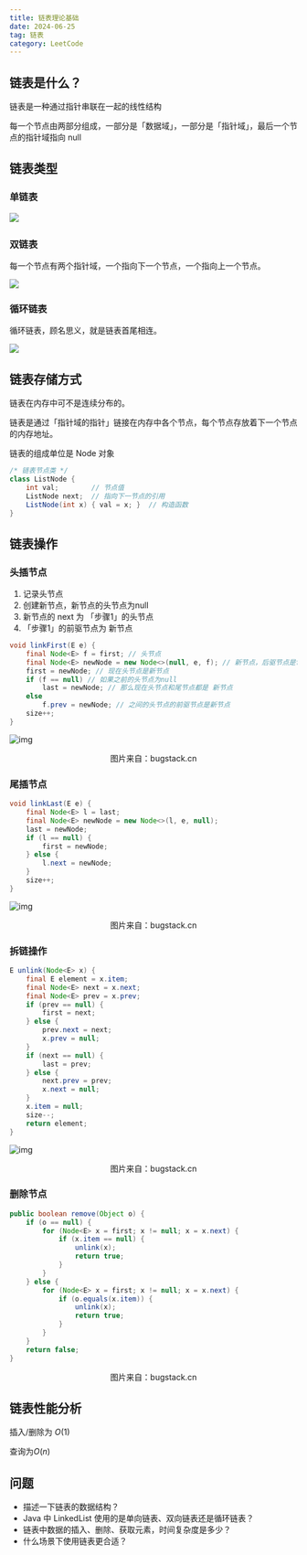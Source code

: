 ```yaml
---
title: 链表理论基础
date: 2024-06-25
tag: 链表
category: LeetCode
---
```


## 链表是什么？

链表是一种通过指针串联在一起的线性结构

每一个节点由两部分组成，一部分是「数据域」，一部分是「指针域」，最后一个节点的指针域指向 null


## 链表类型

### 单链表

​	<img src="https://doublew2w-note-resource.oss-cn-hangzhou.aliyuncs.com/img/202406261134446.png"/>

### 双链表

每一个节点有两个指针域，一个指向下一个节点，一个指向上一个节点。

<img src="https://doublew2w-note-resource.oss-cn-hangzhou.aliyuncs.com/img/202406261136716.png"/>

### 循环链表

循环链表，顾名思义，就是链表首尾相连。

<img src="https://doublew2w-note-resource.oss-cn-hangzhou.aliyuncs.com/img/202406261137157.png"/>

## 链表存储方式

链表在内存中可不是连续分布的。

链表是通过「指针域的指针」链接在内存中各个节点，每个节点存放着下一个节点的内存地址。

链表的组成单位是 Node 对象

```java
/* 链表节点类 */
class ListNode {
    int val;        // 节点值
    ListNode next;  // 指向下一节点的引用
    ListNode(int x) { val = x; }  // 构造函数
}
```

## 链表操作

### 头插节点

1. 记录头节点
2. 创建新节点，新节点的头节点为null
3. 新节点的 next 为 「步骤1」的头节点
4. 「步骤1」的前驱节点为 新节点

```java
void linkFirst(E e) {
    final Node<E> f = first; // 头节点
    final Node<E> newNode = new Node<>(null, e, f); // 新节点，后驱节点是f
    first = newNode; // 现在头节点是新节点
    if (f == null) // 如果之前的头节点为null
        last = newNode; // 那么现在头节点和尾节点都是 新节点
    else
        f.prev = newNode; // 之间的头节点的前驱节点是新节点
    size++;
}
```

![img](https://bugstack.cn/images/article/algorithm/algorithms-220723-05.png?raw=true)

<p style="text-align:center">图片来自：bugstack.cn</p>

### 尾插节点

```java
void linkLast(E e) {
    final Node<E> l = last;
    final Node<E> newNode = new Node<>(l, e, null);
    last = newNode;
    if (l == null) {
        first = newNode;
    } else {
        l.next = newNode;
    }
    size++;
}
```

![img](https://bugstack.cn/images/article/algorithm/algorithms-220723-06.png?raw=true)

<p style="text-align:center">图片来自：bugstack.cn</p>

### 拆链操作

```java
E unlink(Node<E> x) {
    final E element = x.item;
    final Node<E> next = x.next;
    final Node<E> prev = x.prev;
    if (prev == null) {
        first = next;
    } else {
        prev.next = next;
        x.prev = null;
    }
    if (next == null) {
        last = prev;
    } else {
        next.prev = prev;
        x.next = null;
    }
    x.item = null;
    size--;
    return element;
}

```

![img](https://bugstack.cn/images/article/algorithm/algorithms-220723-07.png?raw=true)

<p style="text-align:center">图片来自：bugstack.cn</p>



### 删除节点

```java
public boolean remove(Object o) {
    if (o == null) {
        for (Node<E> x = first; x != null; x = x.next) {
            if (x.item == null) {
                unlink(x);
                return true;
            }
        }
    } else {
        for (Node<E> x = first; x != null; x = x.next) {
            if (o.equals(x.item)) {
                unlink(x);
                return true;
            }
        }
    }
    return false;
}
```

<p style="text-align:center">图片来自：bugstack.cn</p>

## 链表性能分析

插入/删除为 $O(1)$

查询为$O(n)$



## 问题

- 描述一下链表的数据结构？
- Java 中 LinkedList 使用的是单向链表、双向链表还是循环链表？
- 链表中数据的插入、删除、获取元素，时间复杂度是多少？
- 什么场景下使用链表更合适？